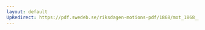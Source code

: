 ```yaml
---
layout: default
UpRedirect: https://pdf.swedeb.se/riksdagen-motions-pdf/1868/mot_1868__ak__00230.pdf
---
```

